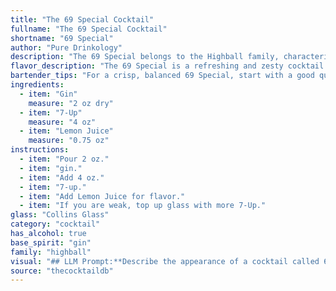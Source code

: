 ```yaml
---
title: "The 69 Special Cocktail"
fullname: "The 69 Special Cocktail"
shortname: "69 Special"
author: "Pure Drinkology"
description: "The 69 Special belongs to the Highball family, characterized by their tall, mixed-drink format. Its origins are likely rooted in the early 20th century, a time when gin-based cocktails were popular and 7-Up emerged as a popular soda. "
flavor_description: "The 69 Special is a refreshing and zesty cocktail. Gin's juniper notes shine through, balanced by the sweetness of 7-Up and the tartness of lemon juice. It's a light and crisp drink that's perfect for summer evenings. The combination creates a clean, slightly bitter finish with a hint of citrus, making it an approachable and enjoyable drink for gin enthusiasts and casual drinkers alike. "
bartender_tips: "For a crisp, balanced 69 Special, start with a good quality gin. Use fresh lemon juice, not bottled, and ensure it's well-chilled.  A light hand with the 7-Up is key - you want it to complement, not overpower.  Shake with ice, strain into a chilled coupe glass, and garnish with a lemon twist for an elegant touch. "
ingredients:
  - item: "Gin"
    measure: "2 oz dry"
  - item: "7-Up"
    measure: "4 oz"
  - item: "Lemon Juice"
    measure: "0.75 oz"
instructions:
  - item: "Pour 2 oz."
  - item: "gin."
  - item: "Add 4 oz."
  - item: "7-up."
  - item: "Add Lemon Juice for flavor."
  - item: "If you are weak, top up glass with more 7-Up."
glass: "Collins Glass"
category: "cocktail"
has_alcohol: true
base_spirit: "gin"
family: "highball"
visual: "## LLM Prompt:**Describe the appearance of a cocktail called 69 Special using the following information:*** **Ingredients:** Gin, 7-Up, Lemon Juice* **Assume:** The cocktail is served in a highball glass with ice.* **Focus on:**    * The color and clarity of the drink.    * The presence of any layers or separation.    * The texture and appearance of the ice.    * Any garnishes that might be included.    * The overall aesthetic appeal of the drink.**Example:**The 69 Special is a refreshing and visually appealing cocktail. It presents a vibrant, pale yellow hue due to the combination of gin and 7-Up, with a slight cloudiness from the lemon juice.  The drink is clear and free of any layers or separation, indicating that the ingredients have blended well.  A few large, clear ice cubes gently clink against the side of the glass, creating a soothing auditory experience. The glass is garnished with a twist of lemon peel, adding a subtle citrus aroma to the visual and olfactory senses.  Overall, the 69 Special presents a light and inviting appearance, promising a refreshing and enjoyable cocktail experience. "
source: "thecocktaildb"
---
```


